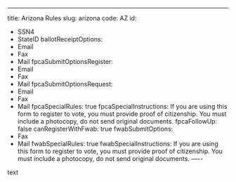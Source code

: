 ---
title: Arizona Rules
slug: arizona
code: AZ
id: 
  - SSN4
  - StateID
ballotReceiptOptions:
  - Email
  - Fax
  - Mail
fpcaSubmitOptionsRegister:
  - Email
  - Fax
  - Mail
fpcaSubmitOptionsRequest:
  - Email
  - Fax
  - Mail
fpcaSpecialRules: true
fpcaSpecialInstructions: If you are using this form to register to vote, you must provide proof of citizenship. You must include a photocopy, do not send original documents.
fpcaFollowUp: false
canRegisterWithFwab: true
fwabSubmitOptions:
  - Fax
  - Mail
fwabSpecialRules: true
fwabSpecialInstructions: If you are using this form to register to vote, you must provide proof of citizenship. You must include a photocopy, do not send original documents.
—--

text
